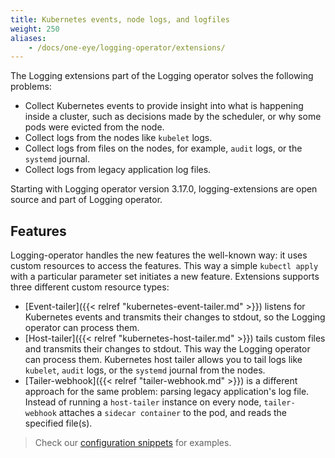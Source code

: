 ```yaml
---
title: Kubernetes events, node logs, and logfiles
weight: 250
aliases:
    - /docs/one-eye/logging-operator/extensions/
---
```


The Logging extensions part of the Logging operator solves the following problems:

- Collect Kubernetes events to provide insight into what is happening inside a cluster, such as decisions made by the scheduler, or why some pods were evicted from the node.
- Collect logs from the nodes like `kubelet` logs.
- Collect logs from files on the nodes, for example, `audit` logs, or the `systemd` journal.
- Collect logs from legacy application log files.

Starting with Logging operator version 3.17.0, logging-extensions are open source and part of Logging operator.

## Features

Logging-operator handles the new features the well-known way: it uses custom resources to access the features. This way a simple `kubectl apply` with a particular parameter set initiates a new feature. Extensions supports three different custom resource types:

- [Event-tailer]({{< relref "kubernetes-event-tailer.md" >}}) listens for Kubernetes events and transmits their changes to stdout, so the Logging operator can process them.
- [Host-tailer]({{< relref "kubernetes-host-tailer.md" >}}) tails custom files and transmits their changes to stdout. This way the Logging operator can process them.
    Kubernetes host tailer allows you to tail logs like `kubelet`, `audit` logs, or the `systemd` journal from the nodes.
- [Tailer-webhook]({{< relref "tailer-webhook.md" >}}) is a different approach for the same problem: parsing legacy application's log file. Instead of running a `host-tailer` instance on every node, `tailer-webhook` attaches a `sidecar container` to the pod, and reads the specified file(s).

> Check our [configuration snippets](https://github.com/kube-logging/logging-operator/tree/master/config/samples/extensions) for examples.
